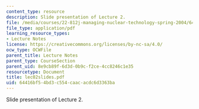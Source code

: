 ```yaml
---
content_type: resource
description: Slide presentation of Lecture 2.
file: /media/courses/22-812j-managing-nuclear-technology-spring-2004/64416bf54bd3c554caacacdc6d3363ba_lec02slides.pdf
file_type: application/pdf
learning_resource_types:
- Lecture Notes
license: https://creativecommons.org/licenses/by-nc-sa/4.0/
ocw_type: OCWFile
parent_title: Lecture Notes
parent_type: CourseSection
parent_uid: 8e9cb89f-6d3d-0b9c-f2ce-4cc8246c1e35
resourcetype: Document
title: lec02slides.pdf
uid: 64416bf5-4bd3-c554-caac-acdc6d3363ba
---
```

Slide presentation of Lecture 2.